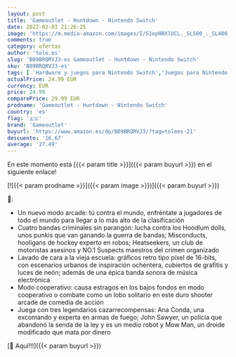 ```yaml
---
layout: post
title: 'Gameoutlet - Huntdown - Nintendo Switch'
date: 2022-02-03 21:26:25
image: 'https://m.media-amazon.com/images/I/51opHBXlUCL._SL500_._SL400_.jpg'
comments: true
category: ofertas
author: 'tole.es'
slug: 'B09BRQRVJ3-es Gameoutlet - Huntdown - Nintendo Switch'
sku: 'B09BRQRVJ3-es'
tags: [ 'Hardware y juegos para Nintendo Switch','Juegos para Nintendo Switch','Videojuegos','gameoutlet','nintendo', ]
actualPrice: 24.99 EUR
currency: EUR
price: 24.99
comparePrice: 29.99 EUR
prodname: 'Gameoutlet - Huntdown - Nintendo Switch'
country: 'es'
flag: '🇪🇸'
brand: 'Gameoutlet'
buyurl: 'https://www.amazon.es/dp/B09BRQRVJ3/?tag=tolees-21'
descuento: '16.67'
average: '27.49'
---
```


En este momento está [{{< param title >}}]({{< param buyurl >}}) en el siguiente enlace!

[![{{< param prodname >}}]({{< param image >}})]({{< param buyurl >}})

🔎:

- Un nuevo modo arcade: tú contra el mundo, enfréntate a jugadores de todo el mundo para llegar a lo más alto de la clasificación
- Cuatro bandas criminales sin parangón: lucha contra los Hoodlum dolls, unos punkis que van ganando la guerra de bandas; Misconducts, hooligans de hockey experto en robos; Heatseekers, un club de motoristas asesinos y NO.1 Suspects maestros del crimen organizado
- Lavado de cara a la vieja escuela: gráficos retro tipo píxel de 16-bits, con escenarios urbanos de inspiración ochentera, cubiertos de grafitis y luces de neón; además de una épica banda sonora de música electrónica
- Modo cooperativo: causa estragos en los bajos fondos en modo cooperativo o combate como un lobo solitario en este duro shooter arcade de comedia de acción
- Juega con tres legendarios cazarrecompensas: Ana Conda, una excomando y experta en armas de fuego; John Sawyer, un policía que abandonó la senda de la ley y es un medio robot y Mow Man, un droide modificado que mata por dinero

[🛒 Aquí!!!]({{< param buyurl >}})
